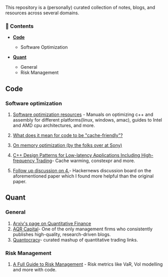 
This repository is a (personally) curated collection of notes, blogs, and resources across several domains.

### 🧠 Contents

- [**Code**](##code)
  - Software Optimization
    
- [**Quant**](##Quant)
  - General
  - Risk Management



## Code 

### Software optimization
1. [Software optimization resources](https://www.agner.org/optimize/) - Manuals on optimizing c++ and assembly for different platforms(linux, windows, amac), guides to Intel and AMD cpu architectures, and more.

2. [What does it mean for code to be "cache-friendly"?](https://stackoverflow.com/questions/16699247/what-does-it-mean-for-code-to-be-cache-friendly)

3. [On memory optimization (by the folks over at Sony)](https://web.archive.org/web/20160422113037/http://www.research.scea.com/research/pdfs/GDC2003_Memory_Optimization_18Mar03.pdf)

4. [C++ Design Patterns for Low-latency Applications Including High-frequency Trading](https://arxiv.org/abs/2309.04259)- Cache warming, constexpr and more.
5. [Follow up discussion on 4.](https://news.ycombinator.com/item?id=40908273)- Hackernews discussion board on the aforementioned paper which I found more helpful than the original paper. 

## Quant

### General
1. [Arxiv's page on Quantitative Finance](https://arxiv.org/archive/q-fin)
2. [AQR Capital](https://www.aqr.com/Insights/Research)- One of the only management firms who consistently publishes high-quality, research-driven blogs.
3. [Quantocracy](https://quantocracy.com/)-  curated mashup of quantitative trading links.



### Risk Management
1. [A Full Guide to Risk Management](https://www.vertoxquant.com/p/a-full-guide-to-risk-management) - Risk metrics like VaR, Vol modelling and more with code.


